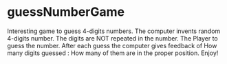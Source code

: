 # guessNumberGame
Interesting game to guess 4-digits numbers. The computer invents random 4-digits number. The digits are NOT repeated in the number. The Player to guess the number. After each guess the computer gives feedback of How many digits guessed : How many of them are in the proper position. Enjoy!

